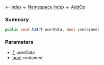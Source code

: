 ← [Index](Api-Index) ← [Namespace Index](Namespace-Index) ← [AddOp<T>](VRageMath.AddOp`1)

### Summary

```csharp
public void Add(T userData, bool contained)
```

### Parameters

* [T]() userData
* [bool](https://docs.microsoft.com/en-us/dotnet/api/system.boolean?view=netframework-4.6) contained
